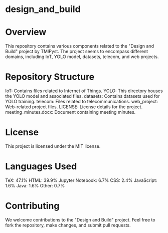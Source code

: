 # design_and_build
# Overview
This repository contains various components related to the "Design and Build" project by TMIPyst. The project seems to encompass different domains, including IoT, YOLO model, datasets, telecom, and web projects.

# Repository Structure
IoT: Contains files related to Internet of Things.
YOLO: This directory houses the YOLO model and associated files.
datasets: Contains datasets used for YOLO training.
telecom: Files related to telecommunications.
web_project: Web-related project files.
LICENSE: License details for the project.
meeting_minutes.docx: Document containing meeting minutes.

# License
This project is licensed under the MIT license.

# Languages Used
TeX: 47.1%
HTML: 39.9%
Jupyter Notebook: 6.7%
CSS: 2.4%
JavaScript: 1.6%
Java: 1.6%
Other: 0.7%

# Contributing
We welcome contributions to the "Design and Build" project. Feel free to fork the repository, make changes, and submit pull requests.
